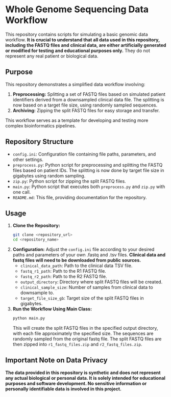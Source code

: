 # Whole Genome Sequencing Data Workflow

This repository contains scripts for simulating a basic genomic data workflow. **It is crucial to understand that all data used in this repository, including the FASTQ files and clinical data, are either artificially generated or modified for testing and educational purposes only.** They do not represent any real patient or biological data.

## Purpose

This repository demonstrates a simplified data workflow involving:

1.  **Preprocessing:** Splitting a set of FASTQ files based on simulated patient identifiers derived from a downsampled clinical data file. The splitting is now based on a target file size, using randomly sampled sequences.
2.  **Archiving:** Zipping the split FASTQ files for easy storage and transfer.

This workflow serves as a template for developing and testing more complex bioinformatics pipelines.

## Repository Structure

*   `config.ini`: Configuration file containing file paths, parameters, and other settings.
*   `preprocess.py`: Python script for preprocessing and splitting the FASTQ files based on patient IDs. The splitting is now done by target file size in gigabytes using random sampling.
*   `zip.py`: Python script for zipping the split FASTQ files.
*   `main.py`: Python script that executes both `preprocess.py` and `zip.py` with one call.
*   `README.md`: This file, providing documentation for the repository.

## Usage

1.  **Clone the Repository:**
    ```bash
    git clone <repository_url>
    cd <repository_name>
    ```
2.  **Configuration:** Adjust the `config.ini` file according to your desired paths and parameters of your own .fastq and .tsv files. **Clinical data and fastq files will need to be downloaded from public sources.**
    *   `clinical_data_path`: Path to the clinical data TSV file.
    *   `fastq_r1_path`: Path to the R1 FASTQ file.
    *   `fastq_r2_path`: Path to the R2 FASTQ file.
    *   `output_directory`: Directory where split FASTQ files will be created.
    *   `clinical_sample_size`: Number of samples from clinical data to downsample to.
    *   `target_file_size_gb`: Target size of the split FASTQ files in gigabytes.
3.  **Run the Workflow Using Main Class:**
    ```bash
    python main.py
    ```
    This will create the split FASTQ files in the specified output directory, with each file approximately the specified size. The sequences are randomly sampled from the original fastq file.  The split FASTQ files are then zipped into `r1_fastq_files.zip` and `r2_fastq_files.zip`.

## Important Note on Data Privacy

**The data provided in this repository is synthetic and does not represent any actual biological or personal data. It is solely intended for educational purposes and software development. No sensitive information or personally identifiable data is involved in this project.**
